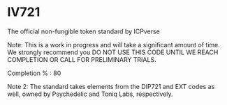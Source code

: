 # IV721
The official non-fungible token standard by ICPverse

Note: This is a work in progress and will take a significant amount of time. We strongly recommend you DO NOT USE THIS CODE UNTIL WE REACH COMPLETION OR CALL FOR PRELIMINARY TRIALS.

Completion % : 80

Note 2: The standard takes elements from the DIP721 and EXT codes as well, owned by Psychedelic and Toniq Labs, respectively.
